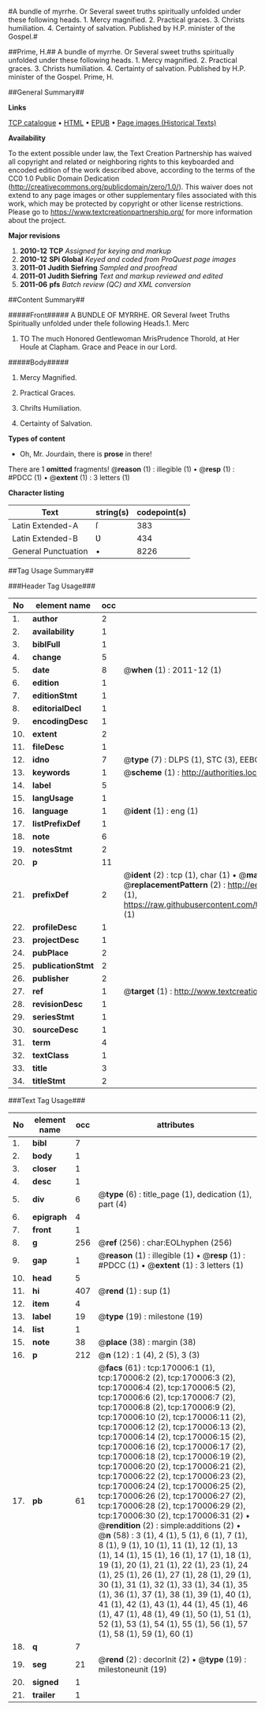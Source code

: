 #A bundle of myrrhe. Or Several sweet truths spiritually unfolded under these following heads. 1. Mercy magnified. 2. Practical graces. 3. Christs humiliation. 4. Certainty of salvation. Published by H.P. minister of the Gospel.#

##Prime, H.##
A bundle of myrrhe. Or Several sweet truths spiritually unfolded under these following heads. 1. Mercy magnified. 2. Practical graces. 3. Christs humiliation. 4. Certainty of salvation. Published by H.P. minister of the Gospel.
Prime, H.

##General Summary##

**Links**

[TCP catalogue](http://www.ota.ox.ac.uk/tcp/)  • 
[HTML](http://tei.it.ox.ac.uk/tcp/Texts-HTML/free/A91/A91010.html)  • 
[EPUB](http://tei.it.ox.ac.uk/tcp/Texts-EPUB/free/A91/A91010.epub) • 
[Page images (Historical Texts)](https://historicaltexts.jisc.ac.uk/eebo-99868399e)

**Availability**

To the extent possible under law, the Text Creation Partnership has waived all copyright and related or neighboring rights to this keyboarded and encoded edition of the work described above, according to the terms of the CC0 1.0 Public Domain Dedication (http://creativecommons.org/publicdomain/zero/1.0/). This waiver does not extend to any page images or other supplementary files associated with this work, which may be protected by copyright or other license restrictions. Please go to https://www.textcreationpartnership.org/ for more information about the project.

**Major revisions**

1. __2010-12__ __TCP__ *Assigned for keying and markup*
1. __2010-12__ __SPi Global__ *Keyed and coded from ProQuest page images*
1. __2011-01__ __Judith Siefring__ *Sampled and proofread*
1. __2011-01__ __Judith Siefring__ *Text and markup reviewed and edited*
1. __2011-06__ __pfs__ *Batch review (QC) and XML conversion*

##Content Summary##

#####Front#####
A BUNDLE OF MYRRHE. OR Several ſweet Truths Spiritually unfolded under theſe following Heads.1. Merc
1. TO The much Honored Gentlewoman MrisPrudence Thorold, at Her Houſe at Clapham. Grace and Peace in our Lord.

#####Body#####

1. Mercy Magnified.

1. Practical Graces.

1. Chriſts Humiliation.

1. Certainty of Salvation.

**Types of content**

  * Oh, Mr. Jourdain, there is **prose** in there!

There are 1 **omitted** fragments! 
 @__reason__ (1) : illegible (1)  •  @__resp__ (1) : #PDCC (1)  •  @__extent__ (1) : 3 letters (1)

**Character listing**


|Text|string(s)|codepoint(s)|
|---|---|---|
|Latin Extended-A|ſ|383|
|Latin Extended-B|Ʋ|434|
|General Punctuation|•|8226|

##Tag Usage Summary##

###Header Tag Usage###

|No|element name|occ|attributes|
|---|---|---|---|
|1.|__author__|2||
|2.|__availability__|1||
|3.|__biblFull__|1||
|4.|__change__|5||
|5.|__date__|8| @__when__ (1) : 2011-12 (1)|
|6.|__edition__|1||
|7.|__editionStmt__|1||
|8.|__editorialDecl__|1||
|9.|__encodingDesc__|1||
|10.|__extent__|2||
|11.|__fileDesc__|1||
|12.|__idno__|7| @__type__ (7) : DLPS (1), STC (3), EEBO-CITATION (1), PROQUEST (1), VID (1)|
|13.|__keywords__|1| @__scheme__ (1) : http://authorities.loc.gov/ (1)|
|14.|__label__|5||
|15.|__langUsage__|1||
|16.|__language__|1| @__ident__ (1) : eng (1)|
|17.|__listPrefixDef__|1||
|18.|__note__|6||
|19.|__notesStmt__|2||
|20.|__p__|11||
|21.|__prefixDef__|2| @__ident__ (2) : tcp (1), char (1)  •  @__matchPattern__ (2) : ([0-9\-]+):([0-9IVX]+) (1), (.+) (1)  •  @__replacementPattern__ (2) : http://eebo.chadwyck.com/downloadtiff?vid=$1&page=$2 (1), https://raw.githubusercontent.com/textcreationpartnership/Texts/master/tcpchars.xml#$1 (1)|
|22.|__profileDesc__|1||
|23.|__projectDesc__|1||
|24.|__pubPlace__|2||
|25.|__publicationStmt__|2||
|26.|__publisher__|2||
|27.|__ref__|1| @__target__ (1) : http://www.textcreationpartnership.org/docs/. (1)|
|28.|__revisionDesc__|1||
|29.|__seriesStmt__|1||
|30.|__sourceDesc__|1||
|31.|__term__|4||
|32.|__textClass__|1||
|33.|__title__|3||
|34.|__titleStmt__|2||


###Text Tag Usage###

|No|element name|occ|attributes|
|---|---|---|---|
|1.|__bibl__|7||
|2.|__body__|1||
|3.|__closer__|1||
|4.|__desc__|1||
|5.|__div__|6| @__type__ (6) : title_page (1), dedication (1), part (4)|
|6.|__epigraph__|4||
|7.|__front__|1||
|8.|__g__|256| @__ref__ (256) : char:EOLhyphen (256)|
|9.|__gap__|1| @__reason__ (1) : illegible (1)  •  @__resp__ (1) : #PDCC (1)  •  @__extent__ (1) : 3 letters (1)|
|10.|__head__|5||
|11.|__hi__|407| @__rend__ (1) : sup (1)|
|12.|__item__|4||
|13.|__label__|19| @__type__ (19) : milestone (19)|
|14.|__list__|1||
|15.|__note__|38| @__place__ (38) : margin (38)|
|16.|__p__|212| @__n__ (12) : 1 (4), 2 (5), 3 (3)|
|17.|__pb__|61| @__facs__ (61) : tcp:170006:1 (1), tcp:170006:2 (2), tcp:170006:3 (2), tcp:170006:4 (2), tcp:170006:5 (2), tcp:170006:6 (2), tcp:170006:7 (2), tcp:170006:8 (2), tcp:170006:9 (2), tcp:170006:10 (2), tcp:170006:11 (2), tcp:170006:12 (2), tcp:170006:13 (2), tcp:170006:14 (2), tcp:170006:15 (2), tcp:170006:16 (2), tcp:170006:17 (2), tcp:170006:18 (2), tcp:170006:19 (2), tcp:170006:20 (2), tcp:170006:21 (2), tcp:170006:22 (2), tcp:170006:23 (2), tcp:170006:24 (2), tcp:170006:25 (2), tcp:170006:26 (2), tcp:170006:27 (2), tcp:170006:28 (2), tcp:170006:29 (2), tcp:170006:30 (2), tcp:170006:31 (2)  •  @__rendition__ (2) : simple:additions (2)  •  @__n__ (58) : 3 (1), 4 (1), 5 (1), 6 (1), 7 (1), 8 (1), 9 (1), 10 (1), 11 (1), 12 (1), 13 (1), 14 (1), 15 (1), 16 (1), 17 (1), 18 (1), 19 (1), 20 (1), 21 (1), 22 (1), 23 (1), 24 (1), 25 (1), 26 (1), 27 (1), 28 (1), 29 (1), 30 (1), 31 (1), 32 (1), 33 (1), 34 (1), 35 (1), 36 (1), 37 (1), 38 (1), 39 (1), 40 (1), 41 (1), 42 (1), 43 (1), 44 (1), 45 (1), 46 (1), 47 (1), 48 (1), 49 (1), 50 (1), 51 (1), 52 (1), 53 (1), 54 (1), 55 (1), 56 (1), 57 (1), 58 (1), 59 (1), 60 (1)|
|18.|__q__|7||
|19.|__seg__|21| @__rend__ (2) : decorInit (2)  •  @__type__ (19) : milestoneunit (19)|
|20.|__signed__|1||
|21.|__trailer__|1||
